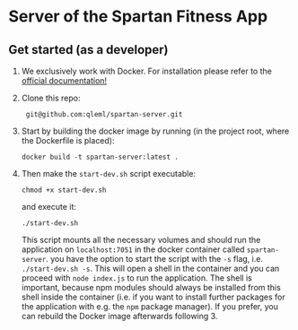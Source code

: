 # Server of the Spartan Fitness App

## Get started (as a developer)
1. We exclusively work with Docker. For installation please refer to the [official documentation!](https://docs.docker.com/engine/install/)
 
2. Clone this repo:
   ```
    git@github.com:qleml/spartan-server.git
   ```
3. Start by building the docker image by running (in the project root, where the Dockerfile is placed):
    ```
    docker build -t spartan-server:latest .
    ```
4. Then make the `start-dev.sh` script executable:
    ```
    chmod +x start-dev.sh
    ```
    and execute it:
    ```
    ./start-dev.sh
    ```
    This script mounts all the necessary volumes and should run the application on `localhost:7051` in the docker container called `spartan-server`. you have the option to start the script with the `-s` flag, i.e. `./start-dev.sh -s`. This will open a shell in the container and you can proceed with `node index.js` to run the application. The shell is important, because npm modules should always be installed from this shell inside the container (i.e. if you want to install further packages for the application with e.g. the `npm` package manager). If you prefer, you can rebuild the Docker image afterwards following 3.

